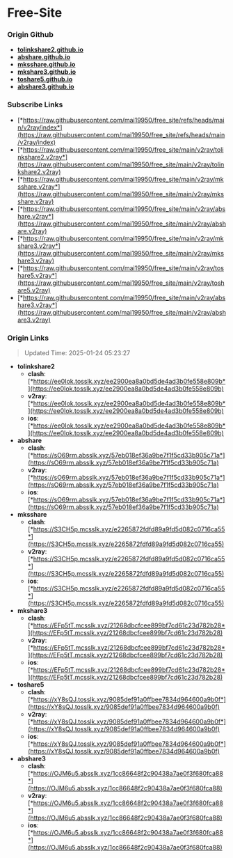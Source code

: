 # Free-Site

### Origin Github

- [**tolinkshare2.github.io**](https://github.com/tolinkshare2/tolinkshare2.github.io)
- [**abshare.github.io**](https://github.com/abshare/abshare.github.io)
- [**mksshare.github.io**](https://github.com/mksshare/mksshare.github.io)
- [**mkshare3.github.io**](https://github.com/mkshare3/mkshare3.github.io)
- [**toshare5.github.io**](https://github.com/toshare5/toshare5.github.io)
- [**abshare3.github.io**](https://github.com/abshare3/abshare3.github.io)

### Subscribe Links

- [*https://raw.githubusercontent.com/mai19950/free_site/refs/heads/main/v2ray/index*](https://raw.githubusercontent.com/mai19950/free_site/refs/heads/main/v2ray/index)
- [*https://raw.githubusercontent.com/mai19950/free_site/main/v2ray/tolinkshare2.v2ray*](https://raw.githubusercontent.com/mai19950/free_site/main/v2ray/tolinkshare2.v2ray)
- [*https://raw.githubusercontent.com/mai19950/free_site/main/v2ray/mksshare.v2ray*](https://raw.githubusercontent.com/mai19950/free_site/main/v2ray/mksshare.v2ray)
- [*https://raw.githubusercontent.com/mai19950/free_site/main/v2ray/abshare.v2ray*](https://raw.githubusercontent.com/mai19950/free_site/main/v2ray/abshare.v2ray)
- [*https://raw.githubusercontent.com/mai19950/free_site/main/v2ray/mkshare3.v2ray*](https://raw.githubusercontent.com/mai19950/free_site/main/v2ray/mkshare3.v2ray)
- [*https://raw.githubusercontent.com/mai19950/free_site/main/v2ray/toshare5.v2ray*](https://raw.githubusercontent.com/mai19950/free_site/main/v2ray/toshare5.v2ray)
- [*https://raw.githubusercontent.com/mai19950/free_site/main/v2ray/abshare3.v2ray*](https://raw.githubusercontent.com/mai19950/free_site/main/v2ray/abshare3.v2ray)

### Origin Links

> Updated Time: 2025-01-24 05:23:27

- **tolinkshare2**
  - **clash**: [*https://ee0Iok.tosslk.xyz/ee2900ea8a0bd5de4ad3b0fe558e809b*](https://ee0Iok.tosslk.xyz/ee2900ea8a0bd5de4ad3b0fe558e809b)
  - **v2ray**: [*https://ee0Iok.tosslk.xyz/ee2900ea8a0bd5de4ad3b0fe558e809b*](https://ee0Iok.tosslk.xyz/ee2900ea8a0bd5de4ad3b0fe558e809b)
  - **ios**: [*https://ee0Iok.tosslk.xyz/ee2900ea8a0bd5de4ad3b0fe558e809b*](https://ee0Iok.tosslk.xyz/ee2900ea8a0bd5de4ad3b0fe558e809b)
- **abshare**
  - **clash**: [*https://sO69rm.absslk.xyz/57eb018ef36a9be7f1f5cd33b905c71a*](https://sO69rm.absslk.xyz/57eb018ef36a9be7f1f5cd33b905c71a)
  - **v2ray**: [*https://sO69rm.absslk.xyz/57eb018ef36a9be7f1f5cd33b905c71a*](https://sO69rm.absslk.xyz/57eb018ef36a9be7f1f5cd33b905c71a)
  - **ios**: [*https://sO69rm.absslk.xyz/57eb018ef36a9be7f1f5cd33b905c71a*](https://sO69rm.absslk.xyz/57eb018ef36a9be7f1f5cd33b905c71a)
- **mksshare**
  - **clash**: [*https://S3CH5p.mcsslk.xyz/e2265872fdfd89a9fd5d082c0716ca55*](https://S3CH5p.mcsslk.xyz/e2265872fdfd89a9fd5d082c0716ca55)
  - **v2ray**: [*https://S3CH5p.mcsslk.xyz/e2265872fdfd89a9fd5d082c0716ca55*](https://S3CH5p.mcsslk.xyz/e2265872fdfd89a9fd5d082c0716ca55)
  - **ios**: [*https://S3CH5p.mcsslk.xyz/e2265872fdfd89a9fd5d082c0716ca55*](https://S3CH5p.mcsslk.xyz/e2265872fdfd89a9fd5d082c0716ca55)
- **mkshare3**
  - **clash**: [*https://EFp5tT.mcsslk.xyz/21268dbcfcee899bf7cd61c23d782b28*](https://EFp5tT.mcsslk.xyz/21268dbcfcee899bf7cd61c23d782b28)
  - **v2ray**: [*https://EFp5tT.mcsslk.xyz/21268dbcfcee899bf7cd61c23d782b28*](https://EFp5tT.mcsslk.xyz/21268dbcfcee899bf7cd61c23d782b28)
  - **ios**: [*https://EFp5tT.mcsslk.xyz/21268dbcfcee899bf7cd61c23d782b28*](https://EFp5tT.mcsslk.xyz/21268dbcfcee899bf7cd61c23d782b28)
- **toshare5**
  - **clash**: [*https://xY8sQJ.tosslk.xyz/9085def91a0ffbee7834d964600a9b0f*](https://xY8sQJ.tosslk.xyz/9085def91a0ffbee7834d964600a9b0f)
  - **v2ray**: [*https://xY8sQJ.tosslk.xyz/9085def91a0ffbee7834d964600a9b0f*](https://xY8sQJ.tosslk.xyz/9085def91a0ffbee7834d964600a9b0f)
  - **ios**: [*https://xY8sQJ.tosslk.xyz/9085def91a0ffbee7834d964600a9b0f*](https://xY8sQJ.tosslk.xyz/9085def91a0ffbee7834d964600a9b0f)
- **abshare3**
  - **clash**: [*https://OJM6u5.absslk.xyz/1cc86648f2c90438a7ae0f3f680fca88*](https://OJM6u5.absslk.xyz/1cc86648f2c90438a7ae0f3f680fca88)
  - **v2ray**: [*https://OJM6u5.absslk.xyz/1cc86648f2c90438a7ae0f3f680fca88*](https://OJM6u5.absslk.xyz/1cc86648f2c90438a7ae0f3f680fca88)
  - **ios**: [*https://OJM6u5.absslk.xyz/1cc86648f2c90438a7ae0f3f680fca88*](https://OJM6u5.absslk.xyz/1cc86648f2c90438a7ae0f3f680fca88)
